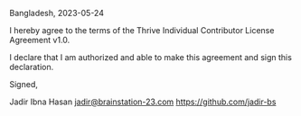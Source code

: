 Bangladesh, 2023-05-24

I hereby agree to the terms of the Thrive Individual Contributor License
Agreement v1.0.

I declare that I am authorized and able to make this agreement and sign this
declaration.

Signed,

Jadir Ibna Hasan jadir@brainstation-23.com https://github.com/jadir-bs